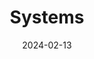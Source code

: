 ---
title: "Systems"
description: "Summaries by Jan Schulz-Nigmann"
tags: [QC]
date: 2024-02-13
draft: false
---